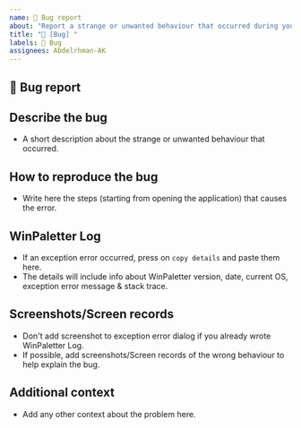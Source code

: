 ```yaml
---
name: 🐞 Bug report
about: "Report a strange or unwanted behaviour that occurred during your WinPaletter usage, to help me improve WinPaletter."
title: "🐞 [Bug] "
labels: 🐞 Bug
assignees: Abdelrhman-AK
---
```


## 🐞 Bug report

## **Describe the bug**
- A short description about the strange or unwanted behaviour that occurred.

## **How to reproduce the bug**
- Write here the steps (starting from opening the application) that causes the error.

## **WinPaletter Log**
- If an exception error occurred, press on `copy details` and paste them here. 
- The details will include info about WinPaletter version, date, current OS, exception error message & stack trace.

## **Screenshots/Screen records**
- Don't add screenshot to exception error dialog if you already wrote WinPaletter Log.
- If possible, add screenshots/Screen records of the wrong behaviour to help explain the bug.

## **Additional context**
- Add any other context about the problem here.
